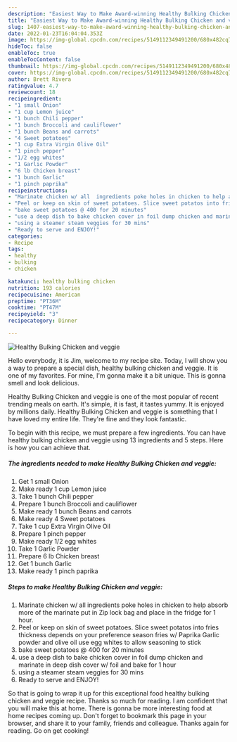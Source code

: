 ```yaml
---
description: "Easiest Way to Make Award-winning Healthy Bulking Chicken and veggie"
title: "Easiest Way to Make Award-winning Healthy Bulking Chicken and veggie"
slug: 1407-easiest-way-to-make-award-winning-healthy-bulking-chicken-and-veggie
date: 2022-01-23T16:04:04.353Z
image: https://img-global.cpcdn.com/recipes/5149112349491200/680x482cq70/healthy-bulking-chicken-and-veggie-recipe-main-photo.jpg
hideToc: false
enableToc: true
enableTocContent: false
thumbnail: https://img-global.cpcdn.com/recipes/5149112349491200/680x482cq70/healthy-bulking-chicken-and-veggie-recipe-main-photo.jpg
cover: https://img-global.cpcdn.com/recipes/5149112349491200/680x482cq70/healthy-bulking-chicken-and-veggie-recipe-main-photo.jpg
author: Brett Rivera
ratingvalue: 4.7
reviewcount: 18
recipeingredient:
- "1 small Onion"
- "1 cup Lemon juice"
- "1 bunch Chili pepper"
- "1 bunch Broccoli and cauliflower"
- "1 bunch Beans and carrots"
- "4 Sweet potatoes"
- "1 cup Extra Virgin Olive Oil"
- "1 pinch pepper"
- "1/2 egg whites"
- "1 Garlic Powder"
- "6 lb Chicken breast"
- "1 bunch Garlic"
- "1 pinch paprika"
recipeinstructions:
- "Marinate chicken w/ all  ingredients poke holes in chicken to help absorb more of the marinate put in Zip lock bag and place in the fridge for 1 hour."
- "Peel or keep on skin of sweet potatoes. Slice sweet potatos into fries thickness depends on your preference season fries w/ Paprika Garlic powder and olive oil use egg whites to allow seasoning to stick"
- "bake sweet potatoes @ 400 for 20 minutes"
- "use a deep dish to bake chicken cover in foil dump chicken and marinate in deep dish cover w/ foil and bake for 1 hour"
- "using a steamer steam veggies for 30 mins"
- "Ready to serve and ENJOY!"
categories:
- Recipe
tags:
- healthy
- bulking
- chicken

katakunci: healthy bulking chicken 
nutrition: 193 calories
recipecuisine: American
preptime: "PT36M"
cooktime: "PT47M"
recipeyield: "3"
recipecategory: Dinner

---
```



![Healthy Bulking Chicken and veggie](https://img-global.cpcdn.com/recipes/5149112349491200/680x482cq70/healthy-bulking-chicken-and-veggie-recipe-main-photo.jpg)

Hello everybody, it is Jim, welcome to my recipe site. Today, I will show you a way to prepare a special dish, healthy bulking chicken and veggie. It is one of my favorites. For mine, I'm gonna make it a bit unique. This is gonna smell and look delicious.

Healthy Bulking Chicken and veggie is one of the most popular of recent trending meals on earth. It's simple, it is fast, it tastes yummy. It is enjoyed by millions daily. Healthy Bulking Chicken and veggie is something that I have loved my entire life. They're fine and they look fantastic.




To begin with this recipe, we must prepare a few ingredients. You can have healthy bulking chicken and veggie using 13 ingredients and 5 steps. Here is how you can achieve that.

<!--inarticleads1-->

##### The ingredients needed to make Healthy Bulking Chicken and veggie:

1. Get 1 small Onion
1. Make ready 1 cup Lemon juice
1. Take 1 bunch Chili pepper
1. Prepare 1 bunch Broccoli and cauliflower
1. Make ready 1 bunch Beans and carrots
1. Make ready 4 Sweet potatoes
1. Take 1 cup Extra Virgin Olive Oil
1. Prepare 1 pinch pepper
1. Make ready 1/2 egg whites
1. Take 1 Garlic Powder
1. Prepare 6 lb Chicken breast
1. Get 1 bunch Garlic
1. Make ready 1 pinch paprika




<!--inarticleads2-->

##### Steps to make Healthy Bulking Chicken and veggie:

1. Marinate chicken w/ all  ingredients poke holes in chicken to help absorb more of the marinate put in Zip lock bag and place in the fridge for 1 hour.
1. Peel or keep on skin of sweet potatoes. Slice sweet potatos into fries thickness depends on your preference season fries w/ Paprika Garlic powder and olive oil use egg whites to allow seasoning to stick
1. bake sweet potatoes @ 400 for 20 minutes
1. use a deep dish to bake chicken cover in foil dump chicken and marinate in deep dish cover w/ foil and bake for 1 hour
1. using a steamer steam veggies for 30 mins
1. Ready to serve and ENJOY!



So that is going to wrap it up for this exceptional food healthy bulking chicken and veggie recipe. Thanks so much for reading. I am confident that you will make this at home. There is gonna be more interesting food at home recipes coming up. Don't forget to bookmark this page in your browser, and share it to your family, friends and colleague. Thanks again for reading. Go on get cooking!
